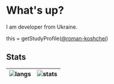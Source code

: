 #  What's up? 
I am developer from Ukraine.


this = getStudyProfile([@roman-koshchei](https://github.com/roman-koshchei))


## Stats
| ![langs](https://github-readme-stats.vercel.app/api/top-langs?username=koshcher&theme=nord&hide_title=true&langs_count=4&hide_border=f) | ![stats](https://github-readme-stats.vercel.app/api?username=koshcher&show_icons=true&theme=nord&hide_title=true&count_private=true&hide_border=true) |
|---|---|

